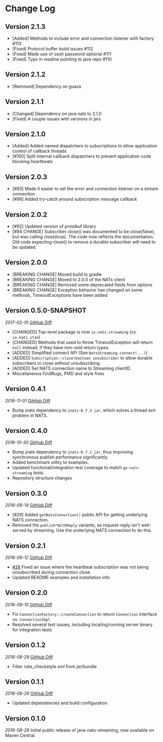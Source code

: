 # Change Log

## Version 2.1.3

* [Added] Methods to include error and connection listener with factory #113
* [Fixed] Protocol buffer build issues #112
* [Fixed] Made use of ossh password optional #111
* [Fixed] Typo in readme pointing to java repo #110

## Version 2.1.2

* [Removed] Dependency on guava

## Version 2.1.1

* [Changed] Dependency on java nats to 2.1.0
* [Fixed] A couple issues with versions in jars

## Version 2.1.0

* [Added] Added named dispatchers to subscriptions to allow application control of callback threads
* [#100] Split internal callback dispatchers to prevent application code blocking heartbeats

## Version 2.0.3

* [#93] Made it easier to set the error and connection listener on a stream connection
* [#98] Added try-catch around subscription message callback

## Version 2.0.2

* [#92] Updated version of protobuf library
* [#94 CHANGE] Subscriber close() was documented to be close(false), but was calling close(true). The code now reflects the documentation. Old code expecting close() to remove a durable subscriber will need to be updated.

## Version 2.0.0

* [BREAKING CHANGE] Moved build to gradle
* [BREAKING CHANGE] Moved to 2.0.0 of the NATs client
* [BREAKING CHANGE] Removed some deprecated fields from options
* [BREAKING CHANGE] Exception behavior has changed on some methods, TimeoutExceptions have been added

## Version 0.5.0-SNAPSHOT

_2017-02-10_    [GitHub Diff](https://github.com/nats-io/java-nats-streaming/compare/0.4.1...HEAD)

* [CHANGED] Top-level package is now `io.nats.streaming` (vs. `io.nats.stan`)
* [CHANGED] Methods that used to throw TimeoutException will return `null` instead, if they have non-void return types.
* [ADDED] Simplified connect API (See `NatsStreaming.connect(...)`)
* [ADDED] `Subscription::close(boolean unsubscribe)` to allow durable subscribers to close without unsubscribing.
* [ADDED] Set NATS connection name to Streaming clientID
* Miscellaneous FindBugs, PMD and style fixes

## Version 0.4.1

_2016-11-01_    [GitHub Diff](https://github.com/nats-io/java-nats-streaming/compare/0.4.0...0.4.1)

* Bump jnats dependency to `jnats-0.7.3.jar`, which solves a thread exit problem in NATS.

## Version 0.4.0

_2016-10-30_    [GitHub Diff](https://github.com/nats-io/java-nats-streaming/compare/0.3.0...0.4.0)

* Bump jnats dependency to `jnats-0.7.1.jar`, thus improving synchronous publish performance significantly.
* Added benchmark utility to examples.
* Updated functional/integration test coverage to match `go-nats-streaming` tests.
* Repository structure changes

## Version 0.3.0

_2016-09-14_    [GitHub Diff](https://github.com/nats-io/java-nats-streaming/compare/0.2.1...0.3.0)

* [#29] Added `getNatsConnection()` public API for getting underlying NATS connection.
* Removed the `publish*WithReply` variants, as request-reply isn't well-served by streaming. Use the underlying NATS connection to do this.

## Version 0.2.1

_2016-09-12_    [GitHub Diff](https://github.com/nats-io/java-nats-streaming/compare/0.2.0...0.2.1)

* [#26](/../../issues/#26) Fixed an issue where the heartbeat subscription was not being unsubscribed during connection close.
* Updated README examples and installation info

## Version 0.2.0

_2016-09-10_    [GitHub Diff](https://github.com/nats-io/java-nats-streaming/compare/0.1.2...0.2.0)

* Fix `ConnectionFactory::createConnection` to return `Connection` interface vs. `ConnectionImpl`
* Resolved several test issues, including locating/running server binary for integration tests

## Version 0.1.2

_2016-08-29_    [GitHub Diff](https://github.com/nats-io/java-nats-streaming/compare/0.1.1...0.1.2)

* Filter nats_checkstyle.xml from jar/bundle

## Version 0.1.1

_2016-08-26_    [GitHub Diff](https://github.com/nats-io/java-nats-streaming/compare/v0.1.0...0.1.1)

* Updated dependencies and build configuration

## Version 0.1.0

_2016-08-26_ Initial public release of java-nats-streaming, now available on Maven Central.
